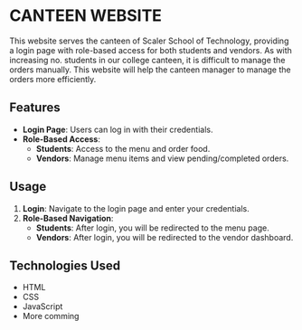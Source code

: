 #  CANTEEN WEBSITE

This website serves the canteen of Scaler School of Technology, providing a login page with role-based access for both students and vendors. As with increasing no. students in our college canteen, it is difficult to manage the orders manually. This website will help the canteen manager to manage the orders more efficiently.



## Features

- **Login Page**: Users can log in with their credentials.
- **Role-Based Access**: 
  - **Students**: Access to the menu and order food.
  - **Vendors**: Manage menu items and view pending/completed orders.

## Usage

1. **Login**: Navigate to the login page and enter your credentials.
2. **Role-Based Navigation**:
   - **Students**: After login, you will be redirected to the menu page.
   - **Vendors**: After login, you will be redirected to the vendor dashboard.

## Technologies Used

- HTML
- CSS
- JavaScript
- More comming


